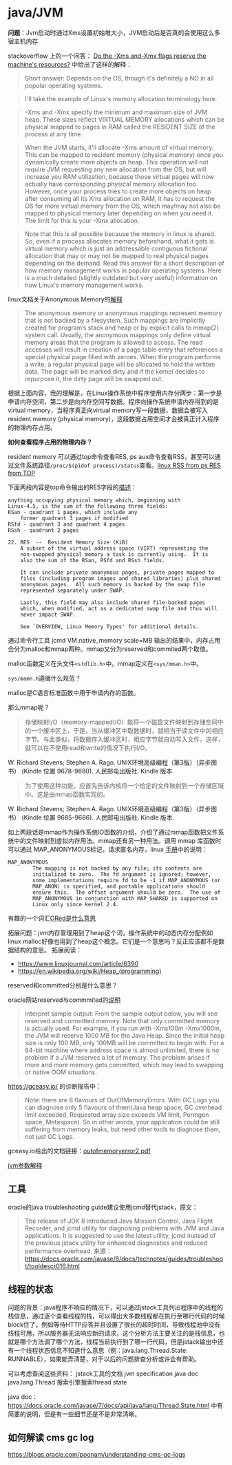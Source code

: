 # java/JVM
**问题**：Jvm启动时通过Xms设置初始堆大小，JVM启动后是否真的会使用这么多宿主机内存


stackoverflow 上的一个问答： [Do the -Xms and-Xmx flags reserve the machine's resources?](https://stackoverflow.com/questions/43302720/) 中给出了这样的解释：

> Short answer: Depends on the OS, though it's definitely a NO in all popular operating systems.

> I'll take the example of Linux's memory allocation terminology here.

> -Xms and -Xmx specify the minimum and maximum size of JVM heap. These sizes reflect VIRTUAL MEMORY allocations which can be physical mapped to pages in RAM called the RESIDENT SIZE of the process at any time.

> When the JVM starts, it'll allocate -Xms amount of virtual memory. This can be mapped to resident memory (physical memory) once you dynamically create more objects on heap. This operation will not require JVM requesting any new allocation from the OS, but will increase you RAM utilization, because those virtual pages will now actually have corresponding physical memory allocation too. However, once your process tries to create more objects on heap after consuming all its Xms allocation on RAM, it has to request the OS for more virtual memory from the OS, which may/may not also be mapped to physical memory later depending on when you need it. The limit for this is your -Xmx allocation.

> Note that this is all possible because the memory in linux is shared. So, even if a process allocates memory beforehand, what it gets is virtual memory which is just an addressable contiguous fictional allocation that may or may not be mapped to real physical pages depending on the demand. Read this answer for a short description of how memory management works in popular operating systems. Here is a much detailed (slightly outdated but very useful) information on how Linux's memory management works.

linux文档关于Anonymous Memory的[解释](https://www.kernel.org/doc/html/latest/admin-guide/mm/concepts.html#anonymous-memory)

> The anonymous memory or anonymous mappings represent memory that is not backed by a filesystem. Such mappings are implicitly created for program’s stack and heap or by explicit calls to mmap(2) system call. Usually, the anonymous mappings only define virtual memory areas that the program is allowed to access. The read accesses will result in creation of a page table entry that references a special physical page filled with zeroes. When the program performs a write, a regular physical page will be allocated to hold the written data. The page will be marked dirty and if the kernel decides to repurpose it, the dirty page will be swapped out.

根据上面内容，我的理解是，在Linux操作系统中程序使用内存分两步：第一步是申请内存空间，第二步是向内存空间写数据。程序向操作系统申请内存得到的是virtual memory，当程序真正向virtual memory写一段数据，数据会被写入resident memory (physical memory)，这段数据占用空间才会被真正计入程序的物理内存占用。

**如何查看程序占用的物理内存？**

resident memory 可以通过top命令查看RES, ps aux命令查看RSS，甚至可以通过文件系统路径`/proc/$(pidof process)/status`查看。[linux RSS from ps RES from TOP](https://stackoverflow.com/questions/15907807/linux-rss-from-ps-res-from-top)

下面两段内容是top命令输出的RES字段的[描述](http://man7.org/linux/man-pages/man1/top.1.html)：
```
anything occupying physical memory which, beginning with
Linux-4.5, is the sum of the following three fields:
RSan - quadrant 1 pages, which include any
    former quadrant 3 pages if modified
RSfd - quadrant 3 and quadrant 4 pages
RSsh - quadrant 2 pages
```

```
22. RES  --  Resident Memory Size (KiB)
    A subset of the virtual address space (VIRT) representing the
    non-swapped physical memory a task is currently using.  It is
    also the sum of the RSan, RSfd and RSsh fields.

    It can include private anonymous pages, private pages mapped to
    files (including program images and shared libraries) plus shared
    anonymous pages.  All such memory is backed by the swap file
    represented separately under SWAP.

    Lastly, this field may also include shared file-backed pages
    which, when modified, act as a dedicated swap file and thus will
    never impact SWAP.

    See `OVERVIEW, Linux Memory Types' for additional details.
```





通过命令行工具 jcmd <pid> VM.native_memory scale=MB 输出的结果中，内存占用会分为malloc和mmap两种。mmap又分为reserved和commited两个取值。

malloc函数定义在头文件`<stdlib.h>`中。mmap定义在`<sys/mman.h>`中。

`sys/mamn.h`遵循什么规范？

malloc是C语言标准函数中用于申请内存的函数。

那么mmap呢？

> 存储映射I/O（memory-mappedI/O）能将一个磁盘文件映射到存储空间中的一个缓冲区上，于是，当从缓冲区中取数据时，就相当于读文件中的相应字节。与此类似，将数据存入缓冲区时，相应字节就自动写入文件。这样，就可以在不使用read和write的情况下执行I/O。

W. Richard Stevens; Stephen A. Rago. UNIX环境高级编程（第3版）（异步图书） (Kindle 位置 9678-9680). 人民邮电出版社. Kindle 版本.

> 为了使用这种功能，应首先告诉内核将一个给定的文件映射到一个存储区域中。这是由mmap函数实现的。

W. Richard Stevens; Stephen A. Rago. UNIX环境高级编程（第3版）（异步图书） (Kindle 位置 9685-9686). 人民邮电出版社. Kindle 版本.

如上两段话是mmap作为操作系统IO函数的介绍，介绍了通过mmap函数把文件系统中的文件映射到虚拟内存用法。mmap还有另一种用法。调用 mmap 库函数时可以通过 MAP_ANONYMOUS标记，请求匿名内存，linux [手册](http://man7.org/linux/man-pages/man2/mmap.2.html)中的说明：
```
MAP_ANONYMOUS
        The mapping is not backed by any file; its contents are
        initialized to zero.  The fd argument is ignored; however,
        some implementations require fd to be -1 if MAP_ANONYMOUS (or
        MAP_ANON) is specified, and portable applications should
        ensure this.  The offset argument should be zero.  The use of
        MAP_ANONYMOUS in conjunction with MAP_SHARED is supported on
        Linux only since kernel 2.4.
```

有趣的一个词汇[ORed是什么意思](https://english.stackexchange.com/questions/79659/the-verb-for-carrying-out-a-bitwise-or-and-operation)


拓展问题：jvm内存管理用到了heap这个词，操作系统中的动态内存分配例如linux malloc好像也用到了heap这个概念。它们是一个意思吗？反正应该都不是数据结构的意思。
拓展阅读：
- https://www.linuxjournal.com/article/6390
- https://en.wikipedia.org/wiki/Heap_(programming)

reserved和committed分别是什么意思？

oracle网站reserved与commmited的[说明](https://docs.oracle.com/javase/8/docs/technotes/guides/troubleshoot/tooldescr007.html)

> Interpret sample output: From the sample output below, you will see reserved and committed memory. Note that only committed memory is actually used. For example, if you run with -Xms100m -Xmx1000m, the JVM will reserve 1000 MB for the Java Heap. Since the initial heap size is only 100 MB, only 100MB will be committed to begin with. For a 64-bit machine where address space is almost unlimited, there is no problem if a JVM reserves a lot of memory. The problem arises if more and more memory gets committed, which may lead to swapping or native OOM situations.



https://gceasy.io/ 的诊断报告中：

> Note: there are 8 flavours of OutOfMemoryErrors. With GC Logs you can diagnose only 5 flavours of them(Java heap space, GC overhead limit exceeded, Requested array size exceeds VM limit, Permgen space, Metaspace). So in other words, your application could be still suffering from memory leaks, but need other tools to diagnose them, not just GC Logs.

gceasy.io给出的文档链接：[outofmemoryerror2.pdf](https://tier1app.files.wordpress.com/2014/12/outofmemoryerror2.pdf)


[jvm参数解释](https://stackoverflow.com/questions/10486375/print-all-jvm-flags)

## 工具
oracle的java troubleshooting guide建议使用jcmd替代jstack，原文：
> The release of JDK 8 introduced Java Mission Control, Java Flight Recorder, and jcmd utility for diagnosing problems with JVM and Java applications. It is suggested to use the latest utility, jcmd instead of the previous jstack utility for enhanced diagnostics and reduced performance overhead.
来源：https://docs.oracle.com/javase/8/docs/technotes/guides/troubleshoot/tooldescr016.html

## 线程的状态

问题的背景：java程序不响应的情况下，可以通过jstack工具列出程序中的线程的栈信息，通过逐个查看线程的栈，可以得出大多数线程都在执行至哪行代码的时候block住了，例如等待HTTP应答并且设置了很长的超时时间，导致线程池中没有线程可用，所以服务器无法响应新的请求，这个分析方法主要关注的是栈信息，也就是哪个方法调了哪个方法，线程当前执行到了哪一行代码，但是jstack输出中还有一个线程状态信息不知道什么意思（例：java.lang.Thread.State: RUNNABLE），如果能弄清楚，对于以后的问题排查分析或许会有帮助。

可以考虑查阅这些资料：
jstack工具的文档
jvm specification
java doc java.lang.Thread
搜索引擎搜索thread state

java doc：https://docs.oracle.com/javase/7/docs/api/java/lang/Thread.State.html 中有简要的说明，但是有一些细节还是不是非常清晰。

## 如何解读 cms gc log
https://blogs.oracle.com/poonam/understanding-cms-gc-logs
